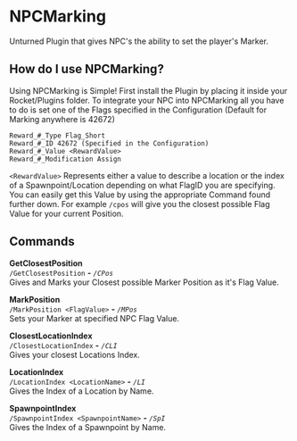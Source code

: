 # NPCMarking
Unturned Plugin that gives NPC's the ability to set the player's Marker.

## How do I use NPCMarking?
Using NPCMarking is Simple! First install the Plugin by placing it inside your Rocket/Plugins folder.
To integrate your NPC into NPCMarking all you have to do is set one of the Flags specified in the Configuration (Default for Marking anywhere is 42672)
```
Reward_#_Type Flag_Short
Reward_#_ID 42672 (Specified in the Configuration)
Reward_#_Value <RewardValue>
Reward_#_Modification Assign
```

`<RewardValue>` Represents either a value to describe a location or the index of a Spawnpoint/Location depending on what FlagID you are specifying. You can easily get this Value by using the appropriate Command found further down. For example `/cpos` will give you the closest possible Flag Value for your current Position. 

## Commands
**GetClosestPosition**  
`/GetClosestPosition` **-** *`/CPos`*  
Gives and Marks your Closest possible Marker Position as it's Flag Value.  

**MarkPosition**  
`/MarkPosition <FlagValue>` **-** *`/MPos`*  
Sets your Marker at specified NPC Flag Value.  

**ClosestLocationIndex**  
`/ClosestLocationIndex` **-** *`/CLI`*  
Gives your closest Locations Index.  

**LocationIndex**  
`/LocationIndex <LocationName>` **-** *`/LI`*  
Gives the Index of a Location by Name.  

**SpawnpointIndex**  
`/SpawnpointIndex <SpawnpointName>` **-** *`/SpI`*  
Gives the Index of a Spawnpoint by Name.  
